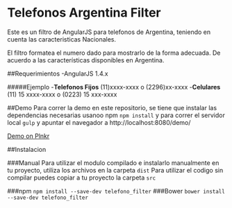 # Telefonos Argentina Filter
 
Este es un filtro de AngularJS para telefonos de Argentina, teniendo en cuenta las caracteristicas Nacionales.

El filtro formatea el numero dado para mostrarlo de la forma adecuada. De acuerdo a las características disponibles en Argentina.

##Requerimientos
	-AngularJS 1.4.x

#####Ejemplo 
-**Telefonos Fijos** (11)xxxx-xxxx o (2296)xx-xxxx 
-**Celulares** (11) 15 xxxx-xxxx o (0223) 15 xxx-xxxx

##Demo
Para correr la demo en este repositorio, se tiene que instalar las dependencias necesarias usanoo npm
`npm install`
y para correr el servidor local
`gulp`
y apuntar el navegador a http://localhost:8080/demo/

[Demo on Plnkr](http://embed.plnkr.co/44sBYE2budzpmO2qimXQ/)

##Instalacion

###Manual
Para utilizar el modulo compilado e instalarlo manualmente en tu proyecto, utiliza los archivos en la carpeta `dist`
Para utilizar el codigo sin compilar puedes copiar a tu proyecto la carpeta `src`

###npm
`npm install --save-dev telefono_filter`
###Bower
`bower install --save-dev telefono_filter`
